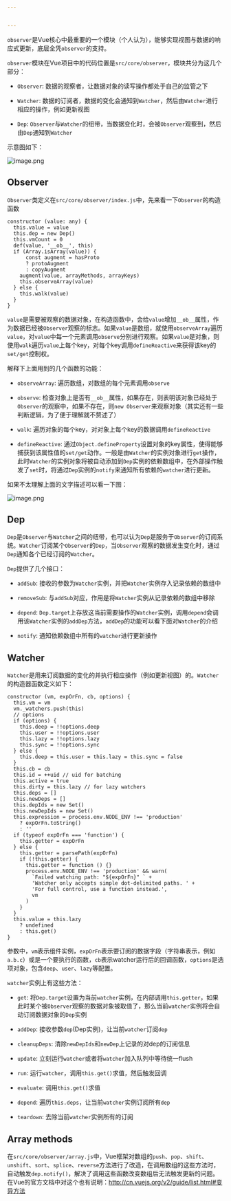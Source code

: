 ```yaml
---


---
```


<p><code>observer</code>是Vue核心中最重要的一个模块（个人认为），能够实现视图与数据的响应式更新，底层全凭<code>observer</code>的支持。</p>
<p><code>observer</code>模块在Vue项目中的代码位置是<code>src/core/observer</code>，模块共分为这几个部分：</p>
<ul>
<li>
<p><code>Observer</code>: 数据的观察者，让数据对象的读写操作都处于自己的监管之下</p>
</li>
<li>
<p><code>Watcher</code>: 数据的订阅者，数据的变化会通知到<code>Watcher</code>，然后由<code>Watcher</code>进行相应的操作，例如更新视图</p>
</li>
<li>
<p><code>Dep</code>:  <code>Observer</code>与<code>Watcher</code>的纽带，当数据变化时，会被<code>Observer</code>观察到，然后由<code>Dep</code>通知到<code>Watcher</code></p>
</li>
</ul>
<p>示意图如下：</p>
<p><img src="https://i.loli.net/2021/04/23/tlgdCRGHMXQjeYy.png" alt="image.png"></p>
<h2 id="observer">Observer</h2>
<p><code>Observer</code>类定义在<code>src/core/observer/index.js</code>中，先来看一下<code>Observer</code>的构造函数</p>
<pre><code>constructor (value: any) {
  this.value = value
  this.dep = new Dep()
  this.vmCount = 0
  def(value, '__ob__', this)
  if (Array.isArray(value)) {
      const augment = hasProto
      ? protoAugment
      : copyAugment
    augment(value, arrayMethods, arrayKeys)
    this.observeArray(value)
  } else {
    this.walk(value)
  }
}
</code></pre>
<p><code>value</code>是需要被观察的数据对象，在构造函数中，会给<code>value</code>增加<code>__ob__</code>属性，作为数据已经被<code>Observer</code>观察的标志。如果<code>value</code>是数组，就使用<code>observeArray</code>遍历<code>value</code>，对<code>value</code>中每一个元素调用<code>observe</code>分别进行观察。如果<code>value</code>是对象，则使用<code>walk</code>遍历<code>value</code>上每个key，对每个key调用<code>defineReactive</code>来获得该key的<code>set/get</code>控制权。</p>
<p>解释下上面用到的几个函数的功能：</p>
<ul>
<li>
<p><code>observeArray</code>: 遍历数组，对数组的每个元素调用<code>observe</code></p>
</li>
<li>
<p><code>observe</code>: 检查对象上是否有<code>__ob__</code>属性，如果存在，则表明该对象已经处于<code>Observer</code>的观察中，如果不存在，则<code>new Observer</code>来观察对象（其实还有一些判断逻辑，为了便于理解就不赘述了）</p>
</li>
<li>
<p><code>walk</code>: 遍历对象的每个key，对对象上每个key的数据调用<code>defineReactive</code></p>
</li>
<li>
<p><code>defineReactive</code>: 通过<code>Object.defineProperty</code>设置对象的key属性，使得能够捕获到该属性值的<code>set/get</code>动作。一般是由<code>Watcher</code>的实例对象进行<code>get</code>操作，此时<code>Watcher</code>的实例对象将被自动添加到<code>Dep</code>实例的依赖数组中，在外部操作触发了<code>set</code>时，将通过<code>Dep</code>实例的<code>notify</code>来通知所有依赖的<code>watcher</code>进行更新。</p>
</li>
</ul>
<p>如果不太理解上面的文字描述可以看一下图：</p>
<p><img src="https://i.loli.net/2021/04/23/kxAHN8O5Kp36Xvh.png" alt="image.png"></p>
<h2 id="dep">Dep</h2>
<p><code>Dep</code>是<code>Observer</code>与<code>Watcher</code>之间的纽带，也可以认为<code>Dep</code>是服务于<code>Observer</code>的订阅系统。<code>Watcher</code>订阅某个<code>Observer</code>的<code>Dep</code>，当<code>Observer</code>观察的数据发生变化时，通过<code>Dep</code>通知各个已经订阅的<code>Watcher</code>。</p>
<p><code>Dep</code>提供了几个接口：</p>
<ul>
<li>
<p><code>addSub</code>: 接收的参数为<code>Watcher</code>实例，并把<code>Watcher</code>实例存入记录依赖的数组中</p>
</li>
<li>
<p><code>removeSub</code>: 与<code>addSub</code>对应，作用是将<code>Watcher</code>实例从记录依赖的数组中移除</p>
</li>
<li>
<p><code>depend</code>:  <code>Dep.target</code>上存放这当前需要操作的<code>Watcher</code>实例，调用<code>depend</code>会调用该<code>Watcher</code>实例的<code>addDep</code>方法，<code>addDep</code>的功能可以看下面对<code>Watcher</code>的介绍</p>
</li>
<li>
<p><code>notify</code>: 通知依赖数组中所有的<code>watcher</code>进行更新操作</p>
</li>
</ul>
<h2 id="watcher">Watcher</h2>
<p><code>Watcher</code>是用来订阅数据的变化的并执行相应操作（例如更新视图）的。<code>Watcher</code>的构造器函数定义如下：</p>
<pre><code>constructor (vm, expOrFn, cb, options) {
  this.vm = vm
  vm._watchers.push(this)
  // options
  if (options) {
    this.deep = !!options.deep
    this.user = !!options.user
    this.lazy = !!options.lazy
    this.sync = !!options.sync
  } else {
    this.deep = this.user = this.lazy = this.sync = false
  }
  this.cb = cb
  this.id = ++uid // uid for batching
  this.active = true
  this.dirty = this.lazy // for lazy watchers
  this.deps = []
  this.newDeps = []
  this.depIds = new Set()
  this.newDepIds = new Set()
  this.expression = process.env.NODE_ENV !== 'production'
    ? expOrFn.toString()
    : ''
  if (typeof expOrFn === 'function') {
    this.getter = expOrFn
  } else {
    this.getter = parsePath(expOrFn)
    if (!this.getter) {
      this.getter = function () {}
      process.env.NODE_ENV !== 'production' &amp;&amp; warn(
        `Failed watching path: "${expOrFn}" ` +
        'Watcher only accepts simple dot-delimited paths. ' +
        'For full control, use a function instead.',
        vm
      )
    }
  }
  this.value = this.lazy
    ? undefined
    : this.get()
}
</code></pre>
<p>参数中，<code>vm</code>表示组件实例，<code>expOrFn</code>表示要订阅的数据字段（字符串表示，例如<code>a.b.c</code>）或是一个要执行的函数，<code>cb</code>表示watcher运行后的回调函数，<code>options</code>是选项对象，包含<code>deep</code>、<code>user</code>、<code>lazy</code>等配置。</p>
<p><code>watcher</code>实例上有这些方法：</p>
<ul>
<li>
<p><code>get</code>: 将<code>Dep.target</code>设置为当前<code>watcher</code>实例，在内部调用<code>this.getter</code>，如果此时某个被<code>Observer</code>观察的数据对象被取值了，那么当前<code>watcher</code>实例将会自动订阅数据对象的<code>Dep</code>实例</p>
</li>
<li>
<p><code>addDep</code>: 接收参数<code>dep</code>(Dep实例)，让当前<code>watcher</code>订阅<code>dep</code></p>
</li>
<li>
<p><code>cleanupDeps</code>: 清除<code>newDepIds</code>和<code>newDep</code>上记录的对dep的订阅信息</p>
</li>
<li>
<p><code>update</code>: 立刻运行<code>watcher</code>或者将<code>watcher</code>加入队列中等待统一flush</p>
</li>
<li>
<p><code>run</code>: 运行<code>watcher</code>，调用<code>this.get()</code>求值，然后触发回调</p>
</li>
<li>
<p><code>evaluate</code>: 调用<code>this.get()</code>求值</p>
</li>
<li>
<p><code>depend</code>: 遍历<code>this.deps</code>，让当前<code>watcher</code>实例订阅所有<code>dep</code></p>
</li>
<li>
<p><code>teardown</code>: 去除当前<code>watcher</code>实例所有的订阅</p>
</li>
</ul>
<h2 id="array-methods">Array methods</h2>
<p>在<code>src/core/observer/array.js</code>中，Vue框架对数组的<code>push</code>、<code>pop</code>、<code>shift</code>、<code>unshift</code>、<code>sort</code>、<code>splice</code>、<code>reverse</code>方法进行了改造，在调用数组的这些方法时，自动触发<code>dep.notify()</code>，解决了调用这些函数改变数组后无法触发更新的问题。在Vue的官方文档中对这个也有说明：<a href="http://cn.vuejs.org/v2/guide/list.html#">http://cn.vuejs.org/v2/guide/list.html#变异方法</a></p>

